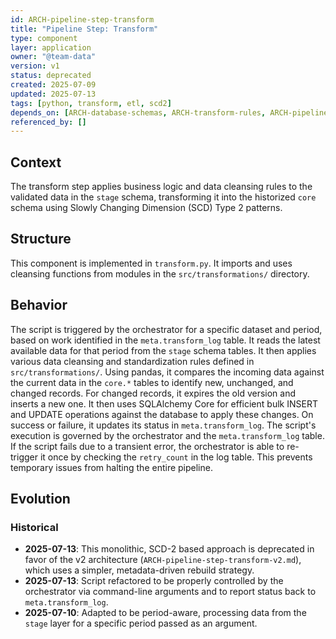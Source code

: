 ```yaml
---
id: ARCH-pipeline-step-transform
title: "Pipeline Step: Transform"
type: component
layer: application
owner: "@team-data"
version: v1
status: deprecated
created: 2025-07-09
updated: 2025-07-13
tags: [python, transform, etl, scd2]
depends_on: [ARCH-database-schemas, ARCH-transform-rules, ARCH-pipeline-utilities]
referenced_by: []
---
```

## Context
The transform step applies business logic and data cleansing rules to the validated data in the `stage` schema, transforming it into the historized `core` schema using Slowly Changing Dimension (SCD) Type 2 patterns.

## Structure
This component is implemented in `transform.py`. It imports and uses cleansing functions from modules in the `src/transformations/` directory.

## Behavior
The script is triggered by the orchestrator for a specific dataset and period, based on work identified in the `meta.transform_log` table. It reads the latest available data for that period from the `stage` schema tables. It then applies various data cleansing and standardization rules defined in `src/transformations/`. Using pandas, it compares the incoming data against the current data in the `core.*` tables to identify new, unchanged, and changed records. For changed records, it expires the old version and inserts a new one. It then uses SQLAlchemy Core for efficient bulk INSERT and UPDATE operations against the database to apply these changes. On success or failure, it updates its status in `meta.transform_log`.
The script's execution is governed by the orchestrator and the `meta.transform_log` table. If the script fails due to a transient error, the orchestrator is able to re-trigger it once by checking the `retry_count` in the log table. This prevents temporary issues from halting the entire pipeline.

## Evolution
### Historical
- **2025-07-13**: This monolithic, SCD-2 based approach is deprecated in favor of the v2 architecture (`ARCH-pipeline-step-transform-v2.md`), which uses a simpler, metadata-driven rebuild strategy.
- **2025-07-13**: Script refactored to be properly controlled by the orchestrator via command-line arguments and to report status back to `meta.transform_log`.
- **2025-07-10**: Adapted to be period-aware, processing data from the `stage` layer for a specific period passed as an argument. 